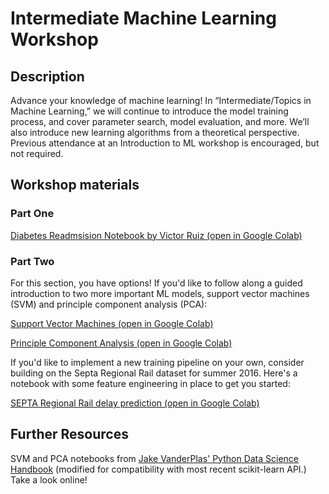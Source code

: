 # Intermediate Machine Learning Workshop

## Description

 Advance your knowledge of machine learning! In “Intermediate/Topics in Machine Learning,” we will continue to introduce the model training process, and cover parameter search, model evaluation, and more. We’ll also introduce new learning algorithms from a theoretical perspective. Previous attendance at an Introduction to ML workshop is encouraged, but not required.

## Workshop materials

### Part One

[Diabetes Readmsision Notebook by Victor Ruiz (open in Google Colab)](https://colab.research.google.com/github/arcus/education-materials/blob/master/ml-intermediate/diabetes_workbook.ipynb)

### Part Two

For this section, you have options! If you'd like to follow along a guided introduction to two more important ML models, support vector machines (SVM) and principle component analysis (PCA):

[Support Vector Machines (open in Google Colab)](https://colab.research.google.com/github/arcus/education-materials/blob/master/ml-intermediate/jakevdp-svm.ipynb)

[Principle Component Analysis (open in Google Colab)](https://colab.research.google.com/github/arcus/education-materials/blob/master/ml-intermediate/jakevdp-pca.ipynb)

If you'd like to implement a new training pipeline on your own, consider building on the Septa Regional Rail dataset for summer 2016. Here's a notebook with some feature engineering in place to get you started:

[SEPTA Regional Rail delay prediction (open in Google Colab)](https://colab.research.google.com/github/arcus/education-materials/blob/master/ml-intermediate/septa.ipynb)


 ## Further Resources


SVM and PCA notebooks from [Jake VanderPlas' Python Data Science Handbook](https://jakevdp.github.io/PythonDataScienceHandbook/) (modified for compatibility with most recent scikit-learn API.) Take a look online!
